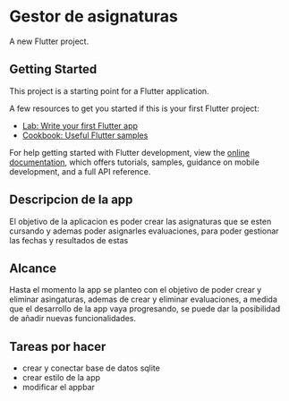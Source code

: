 # Gestor de asignaturas

A new Flutter project.

## Getting Started

This project is a starting point for a Flutter application.

A few resources to get you started if this is your first Flutter project:

- [Lab: Write your first Flutter app](https://docs.flutter.dev/get-started/codelab)
- [Cookbook: Useful Flutter samples](https://docs.flutter.dev/cookbook)

For help getting started with Flutter development, view the
[online documentation](https://docs.flutter.dev/), which offers tutorials,
samples, guidance on mobile development, and a full API reference.


## Descripcion de la app

El objetivo de la aplicacion es poder crear las asignaturas que se esten cursando y ademas
poder asignarles evaluaciones, para poder gestionar las fechas y resultados de estas

## Alcance

Hasta el momento la app se planteo con el objetivo de poder crear y eliminar asingaturas, ademas de
crear y eliminar evaluaciones, a medida que el desarrollo de la app vaya progresando, se puede dar
la posibilidad de añadir nuevas funcionalidades.

## Tareas por hacer

 * crear y conectar base de datos sqlite
 * crear estilo de la app
 * modificar el appbar